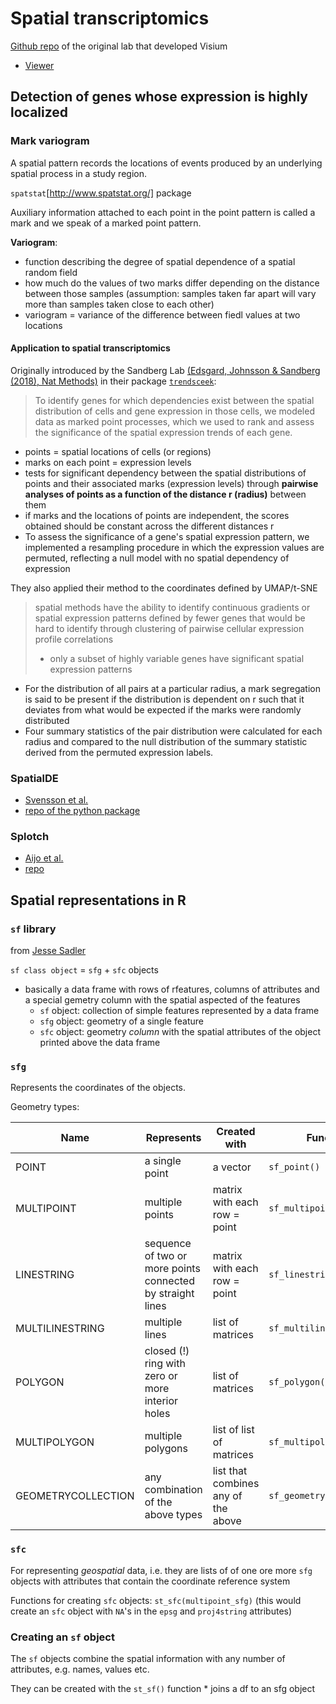 # Spatial transcriptomics

[Github repo](https://github.com/SpatialTranscriptomicsResearch) of the original lab that developed Visium

* [Viewer](https://github.com/jfnavarro/st_viewer/wiki)

## Detection of genes whose expression is highly localized

### Mark variogram

A spatial pattern records the locations of events produced by an underlying spatial process in a study region.

`spatstat`[http://www.spatstat.org/] package

Auxiliary information attached to each point in the point pattern is called a mark and we speak of a marked point pattern.

**Variogram**:

- function describing the degree of spatial dependence of a spatial random field
- how much do the values of two marks differ depending on the distance between those samples (assumption: samples taken far apart will vary more than samples taken close to each other)
- variogram = variance of the difference between fiedl values at two locations

#### Application to spatial transcriptomics

Originally introduced by the Sandberg Lab [(Edsgard, Johnsson & Sandberg (2018), Nat Methods)](https://www.nature.com/articles/nmeth.4634) in their package [`trendsceek`](https://github.com/edsgard/trendsceek):

>To identify genes for which dependencies exist between the spatial distribution of cells and gene expression in those cells, we modeled data as marked point processes, which we used to rank and assess the significance of the spatial expression trends of each gene. 

* points = spatial locations of cells (or regions)
* marks on each point = expression levels
* tests for significant dependency between the spatial distributions of points and their associated marks (expression levels) through **pairwise analyses of points as a function of the distance r (radius)** between them
* if marks and the locations of points are independent, the scores obtained should be constant across the different distances r
* To assess the significance of a gene's spatial expression pattern, we implemented a resampling procedure in which the expression values are permuted, reflecting a null model with no spatial dependency of expression

They also applied their method to the coordinates defined by UMAP/t-SNE

>spatial methods have the ability to identify continuous gradients or spatial expression patterns defined by fewer genes that would be hard to identify through clustering of pairwise cellular expression profile correlations 
>
>- only a subset of highly variable genes have significant spatial expression patterns

* For the distribution of all pairs at a particular radius, a mark segregation is said to be present if the distribution is dependent on r such that it deviates from what would be expected if the marks were randomly distributed
* Four summary statistics of the pair distribution were calculated for each radius and compared to the null distribution of the summary statistic derived from the permuted expression labels. 

### SpatialDE

* [Svensson et al.](https://www.nature.com/articles/nmeth.4636)
* [repo of the python package](https://github.com/Teichlab/SpatialDE/)

### Splotch

* [Aijo et al.](https://www.biorxiv.org/content/10.1101/757096v1.full.pdf+html)
* [repo](https://github.com/tare/Splotch)

## Spatial representations in R

### `sf` library

from [Jesse Sadler](https://www.jessesadler.com/post/simple-feature-objects/)

`sf class object` = `sfg` + `sfc` objects

- basically a data frame with rows of rfeatures, columns of attributes and a special gemetry column with the spatial aspected of the features
	- `sf` object: collection of simple features represented by a data frame
	- `sfg` object: geometry of a single feature 
	- `sfc` object: geometry *column* with the spatial attributes of the object printed above the data frame


### `sfg` 

Represents the coordinates of the objects.

Geometry types:

| Name | Represents | Created with | Function |
|-----|-------------|--------------|----------|
| POINT | a single point | a vector | `sf_point()` |
| MULTIPOINT |multiple points |matrix with each row = point | `sf_multipoint()` |
LINESTRING | sequence of two or more points connected by straight lines | matrix with each row = point | `sf_linestring()` |
| MULTILINESTRING | multiple lines | list of matrices | `sf_multilinestring()`
| POLYGON | closed (!) ring with zero or more interior holes | list of matrices | `sf_polygon()`|
| MULTIPOLYGON |  multiple polygons | list of list of matrices | `sf_multipolygon()` |
| GEOMETRYCOLLECTION | any combination of the above types | list that combines any of the above | `sf_geometrycollection()` |

### `sfc`

For representing *geospatial* data, i.e. they are lists of of one ore more `sfg` objects with attributes that contain the coordinate reference system 

Functions for creating `sfc` objects: `st_sfc(multipoint_sfg)` (this would create an `sfc` object with `NA`'s in the `epsg` and `proj4string` attributes)

### Creating an `sf` object

The `sf` objects combine the spatial information with any number of attributes, e.g. names, values etc.

They can be created with the `st_sf()` function
	* joins a df to an sfg object